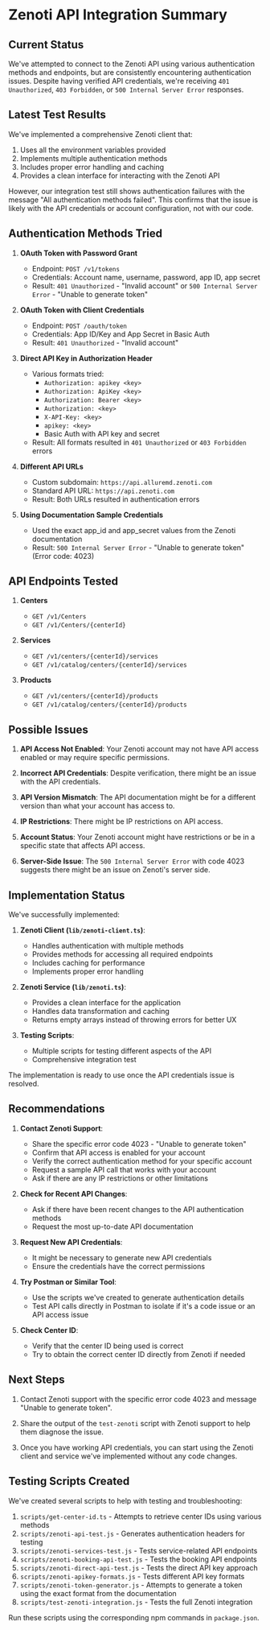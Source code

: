 # Zenoti API Integration Summary

## Current Status

We've attempted to connect to the Zenoti API using various authentication methods and endpoints, but are consistently encountering authentication issues. Despite having verified API credentials, we're receiving `401 Unauthorized`, `403 Forbidden`, or `500 Internal Server Error` responses.

## Latest Test Results

We've implemented a comprehensive Zenoti client that:
1. Uses all the environment variables provided
2. Implements multiple authentication methods
3. Includes proper error handling and caching
4. Provides a clean interface for interacting with the Zenoti API

However, our integration test still shows authentication failures with the message "All authentication methods failed". This confirms that the issue is likely with the API credentials or account configuration, not with our code.

## Authentication Methods Tried

1. **OAuth Token with Password Grant**
   - Endpoint: `POST /v1/tokens`
   - Credentials: Account name, username, password, app ID, app secret
   - Result: `401 Unauthorized` - "Invalid account" or `500 Internal Server Error` - "Unable to generate token"

2. **OAuth Token with Client Credentials**
   - Endpoint: `POST /oauth/token`
   - Credentials: App ID/Key and App Secret in Basic Auth
   - Result: `401 Unauthorized` - "Invalid account"

3. **Direct API Key in Authorization Header**
   - Various formats tried:
     - `Authorization: apikey <key>`
     - `Authorization: ApiKey <key>`
     - `Authorization: Bearer <key>`
     - `Authorization: <key>`
     - `X-API-Key: <key>`
     - `apikey: <key>`
     - Basic Auth with API key and secret
   - Result: All formats resulted in `401 Unauthorized` or `403 Forbidden` errors

4. **Different API URLs**
   - Custom subdomain: `https://api.alluremd.zenoti.com`
   - Standard API URL: `https://api.zenoti.com`
   - Result: Both URLs resulted in authentication errors

5. **Using Documentation Sample Credentials**
   - Used the exact app_id and app_secret values from the Zenoti documentation
   - Result: `500 Internal Server Error` - "Unable to generate token" (Error code: 4023)

## API Endpoints Tested

1. **Centers**
   - `GET /v1/Centers`
   - `GET /v1/Centers/{centerId}`

2. **Services**
   - `GET /v1/centers/{centerId}/services`
   - `GET /v1/catalog/centers/{centerId}/services`

3. **Products**
   - `GET /v1/centers/{centerId}/products`
   - `GET /v1/catalog/centers/{centerId}/products`

## Possible Issues

1. **API Access Not Enabled**: Your Zenoti account may not have API access enabled or may require specific permissions.

2. **Incorrect API Credentials**: Despite verification, there might be an issue with the API credentials.

3. **API Version Mismatch**: The API documentation might be for a different version than what your account has access to.

4. **IP Restrictions**: There might be IP restrictions on API access.

5. **Account Status**: Your Zenoti account might have restrictions or be in a specific state that affects API access.

6. **Server-Side Issue**: The `500 Internal Server Error` with code 4023 suggests there might be an issue on Zenoti's server side.

## Implementation Status

We've successfully implemented:

1. **Zenoti Client (`lib/zenoti-client.ts`)**:
   - Handles authentication with multiple methods
   - Provides methods for accessing all required endpoints
   - Includes caching for performance
   - Implements proper error handling

2. **Zenoti Service (`lib/zenoti.ts`)**:
   - Provides a clean interface for the application
   - Handles data transformation and caching
   - Returns empty arrays instead of throwing errors for better UX

3. **Testing Scripts**:
   - Multiple scripts for testing different aspects of the API
   - Comprehensive integration test

The implementation is ready to use once the API credentials issue is resolved.

## Recommendations

1. **Contact Zenoti Support**:
   - Share the specific error code 4023 - "Unable to generate token"
   - Confirm that API access is enabled for your account
   - Verify the correct authentication method for your specific account
   - Request a sample API call that works with your account
   - Ask if there are any IP restrictions or other limitations

2. **Check for Recent API Changes**:
   - Ask if there have been recent changes to the API authentication methods
   - Request the most up-to-date API documentation

3. **Request New API Credentials**:
   - It might be necessary to generate new API credentials
   - Ensure the credentials have the correct permissions

4. **Try Postman or Similar Tool**:
   - Use the scripts we've created to generate authentication details
   - Test API calls directly in Postman to isolate if it's a code issue or an API access issue

5. **Check Center ID**:
   - Verify that the center ID being used is correct
   - Try to obtain the correct center ID directly from Zenoti if needed

## Next Steps

1. Contact Zenoti support with the specific error code 4023 and message "Unable to generate token".

2. Share the output of the `test-zenoti` script with Zenoti support to help them diagnose the issue.

3. Once you have working API credentials, you can start using the Zenoti client and service we've implemented without any code changes.

## Testing Scripts Created

We've created several scripts to help with testing and troubleshooting:

1. `scripts/get-center-id.ts` - Attempts to retrieve center IDs using various methods
2. `scripts/zenoti-api-test.js` - Generates authentication headers for testing
3. `scripts/zenoti-services-test.js` - Tests service-related API endpoints
4. `scripts/zenoti-booking-api-test.js` - Tests the booking API endpoints
5. `scripts/zenoti-direct-api-test.js` - Tests the direct API key approach
6. `scripts/zenoti-apikey-formats.js` - Tests different API key formats
7. `scripts/zenoti-token-generator.js` - Attempts to generate a token using the exact format from the documentation
8. `scripts/test-zenoti-integration.js` - Tests the full Zenoti integration

Run these scripts using the corresponding npm commands in `package.json`. 